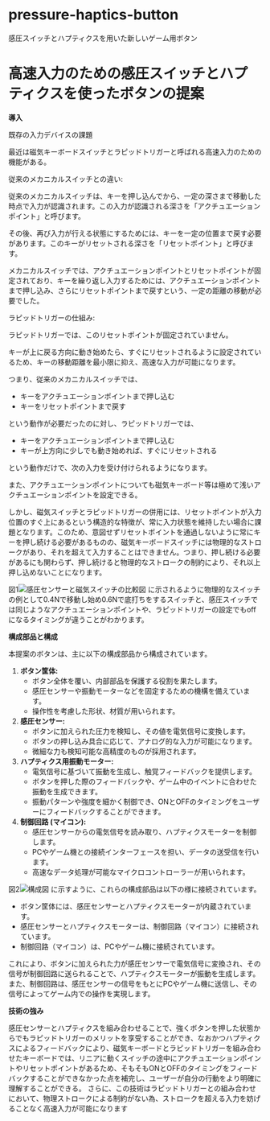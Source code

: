 # pressure-haptics-button
感圧スイッチとハプティクスを用いた新しいゲーム用ボタン
# 高速入力のための感圧スイッチとハプティクスを使ったボタンの提案

**導入**

既存の入力デバイスの課題

最近は磁気キーボードスイッチとラピッドトリガーと呼ばれる高速入力のための機能がある。

従来のメカニカルスイッチとの違い:

従来のメカニカルスイッチは、キーを押し込んでから、一定の深さまで移動した時点で入力が認識されます。この入力が認識される深さを「アクチュエーションポイント」と呼びます。

その後、再び入力が行える状態にするためには、キーを一定の位置まで戻す必要があります。このキーがリセットされる深さを「リセットポイント」と呼びます。

メカニカルスイッチでは、アクチュエーションポイントとリセットポイントが固定されており、キーを繰り返し入力するためには、アクチュエーションポイントまで押し込み、さらにリセットポイントまで戻すという、一定の距離の移動が必要でした。

ラピッドトリガーの仕組み:

ラピッドトリガーでは、このリセットポイントが固定されていません。

キーが上に戻る方向に動き始めたら、すぐにリセットされるように設定されているため、キーの移動距離を最小限に抑え、高速な入力が可能になります。

つまり、従来のメカニカルスイッチでは、

*   キーをアクチュエーションポイントまで押し込む
*   キーをリセットポイントまで戻す

という動作が必要だったのに対し、ラピッドトリガーでは、

*   キーをアクチュエーションポイントまで押し込む
*   キーが上方向に少しでも動き始めれば、すぐにリセットされる

という動作だけで、次の入力を受け付けられるようになります。

また、アクチュエーションポイントについても磁気キーボード等は極めて浅いアクチュエーションポイントを設定できる。

しかし、磁気スイッチとラピッドトリガーの併用には、リセットポイントが入力位置のすぐ上にあるという構造的な特徴が、常に入力状態を維持したい場合に課題となります。このため、意図せずリセットポイントを通過しないように常にキーを押し続ける必要があるものの、磁気キーボードスイッチには物理的なストロークがあり、それを超えて入力することはできません。つまり、押し続ける必要があるにも関わらず、押し続けると物理的なストロークの制約により、それ以上押し込めないことになります。

図1![感圧センサーと磁気スイッチの比較図](images/図1.png)
に示されるように物理的なスイッチの例として0.4Nで移動し始め0.6Nで底打ちをするスイッチと、感圧スイッチでは同じようなアクチュエーションポイントや、ラピッドトリガーの設定でもoffになるタイミングが違うことがわかります。

**構成部品と構成**

本提案のボタンは、主に以下の構成部品から構成されています。

1.  **ボタン筐体:**
    *   ボタン全体を覆い、内部部品を保護する役割を果たします。
    *   感圧センサーや振動モーターなどを固定するための機構を備えています。
    *   操作性を考慮した形状、材質が用いられます。
2.  **感圧センサー:**
    *   ボタンに加えられた圧力を検知し、その値を電気信号に変換します。
    *   ボタンの押し込み具合に応じて、アナログ的な入力が可能になります。
    *   微細な力も検知可能な高精度のものが採用されます。
3.  **ハプティクス用振動モーター:**
    *   電気信号に基づいて振動を生成し、触覚フィードバックを提供します。
    *   ボタンを押した際のフィードバックや、ゲーム中のイベントに合わせた振動を生成できます。
    *   振動パターンや強度を細かく制御でき、ONとOFFのタイミングをユーザーにフィードバックすることができます。
4.  **制御回路 (マイコン):**
    *   感圧センサーからの電気信号を読み取り、ハプティクスモーターを制御します。
    *   PCやゲーム機との接続インターフェースを担い、データの送受信を行います。
    *   高速なデータ処理が可能なマイクロコントローラーが用いられます。

図2![構成図](images/図2.png)
に示すように、これらの構成部品は以下の様に接続されています。

*   ボタン筐体には、感圧センサーとハプティクスモーターが内蔵されています。
*   感圧センサーとハプティクスモーターは、制御回路（マイコン）に接続されています。
*   制御回路（マイコン）は、PCやゲーム機に接続されています。

これにより、ボタンに加えられた力が感圧センサーで電気信号に変換され、その信号が制御回路に送られることで、ハプティクスモーターが振動を生成します。また、制御回路は、感圧センサーの信号をもとにPCやゲーム機に送信し、その信号によってゲーム内での操作を実現します。

**技術の強み**

感圧センサーとハプティクスを組み合わせることで、強くボタンを押した状態からでもラピッドトリガーのメリットを享受することができ、なおかつハプティクスによるフィードバックにより、磁気キーボードとラピッドトリガーを組み合わせたキーボードでは、リニアに動くスイッチの途中にアクチュエーションポイントやリセットポイントがあるため、そもそもONとOFFのタイミングをフィードバックすることができなかった点を補完し、ユーザーが自分の行動をより明確に理解することができる。
さらに、この技術はラピッドトリガーとの組み合わせにおいて、物理ストロークによる制約がない為、ストロークを超える入力を妨げることなく高速入力が可能になります
